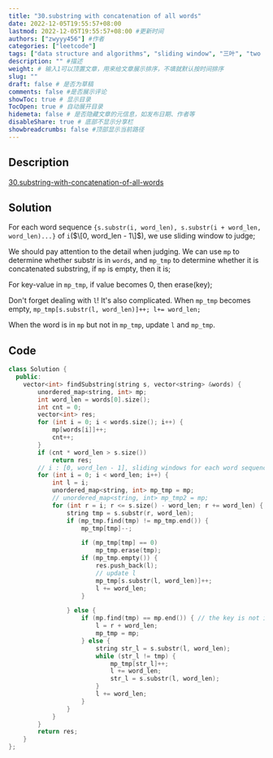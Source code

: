 ```yaml
---
title: "30.substring with concatenation of all words"
date: 2022-12-05T19:55:57+08:00
lastmod: 2022-12-05T19:55:57+08:00 #更新时间
authors: ["zwyyy456"] #作者
categories: ["leetcode"]
tags: ["data structure and algorithms", "sliding window", "三叶", "two pointers"]
description: "" #描述
weight: # 输入1可以顶置文章，用来给文章展示排序，不填就默认按时间排序
slug: ""
draft: false # 是否为草稿
comments: false #是否展示评论
showToc: true # 显示目录
TocOpen: true # 自动展开目录
hidemeta: false # 是否隐藏文章的元信息，如发布日期、作者等
disableShare: true # 底部不显示分享栏
showbreadcrumbs: false #顶部显示当前路径
---
```

## Description
[30.substring-with-concatenation-of-all-words](https://leetcode.com/problems/substring-with-concatenation-of-all-words/description/)

## Solution
For each word sequence `{s.substr(i, word_len), s.substr(i + word_len, word_len)...}` of `i`($\[0, word_len - 1\]$), we use sliding window to judge;

We should pay attention to the detail when judging. We can use `mp` to determine whether substr is in `words`, and `mp_tmp` to determine whether it is concatenated substring, if `mp` is empty, then it is;

For key-value in `mp_tmp`, if value becomes 0, then erase(key);

Don't forget dealing with `l`! It's also complicated. When `mp_tmp` becomes empty, `mp_tmp[s.substr(l, word_len)]++; l+= word_len;`

When the word is in `mp` but not in `mp_tmp`, update `l` and `mp_tmp`.

## Code
```cpp
class Solution {
  public:
    vector<int> findSubstring(string s, vector<string> &words) {
        unordered_map<string, int> mp;
        int word_len = words[0].size();
        int cnt = 0;
        vector<int> res;
        for (int i = 0; i < words.size(); i++) {
            mp[words[i]]++;
            cnt++;
        }
        if (cnt * word_len > s.size())
            return res;
        // i : [0, word_len - 1], sliding windows for each word sequence
        for (int i = 0; i < word_len; i++) {
            int l = i;
            unordered_map<string, int> mp_tmp = mp;
            // unordered_map<string, int> mp_tmp2 = mp;
            for (int r = i; r <= s.size() - word_len; r += word_len) {
                string tmp = s.substr(r, word_len);
                if (mp_tmp.find(tmp) != mp_tmp.end()) {
                    mp_tmp[tmp]--;

                    if (mp_tmp[tmp] == 0)
                        mp_tmp.erase(tmp);
                    if (mp_tmp.empty()) {
                        res.push_back(l); 
                        // update l
                        mp_tmp[s.substr(l, word_len)]++;
                        l += word_len;
                    }

                } else {
                    if (mp.find(tmp) == mp.end()) { // the key is not in words
                        l = r + word_len;
                        mp_tmp = mp;
                    } else {
                        string str_l = s.substr(l, word_len);
                        while (str_l != tmp) {
                            mp_tmp[str_l]++;
                            l += word_len;
                            str_l = s.substr(l, word_len);
                        }
                        l += word_len;
                    }
                }
            }
        }
        return res;
    }
};
```


